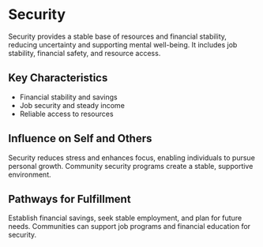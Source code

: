 # Security

Security provides a stable base of resources and financial stability, reducing uncertainty and supporting mental well-being. It includes job stability, financial safety, and resource access.

## Key Characteristics

- Financial stability and savings
- Job security and steady income
- Reliable access to resources

## Influence on Self and Others

Security reduces stress and enhances focus, enabling individuals to pursue personal growth. Community security programs create a stable, supportive environment.

## Pathways for Fulfillment

Establish financial savings, seek stable employment, and plan for future needs. Communities can support job programs and financial education for security.
